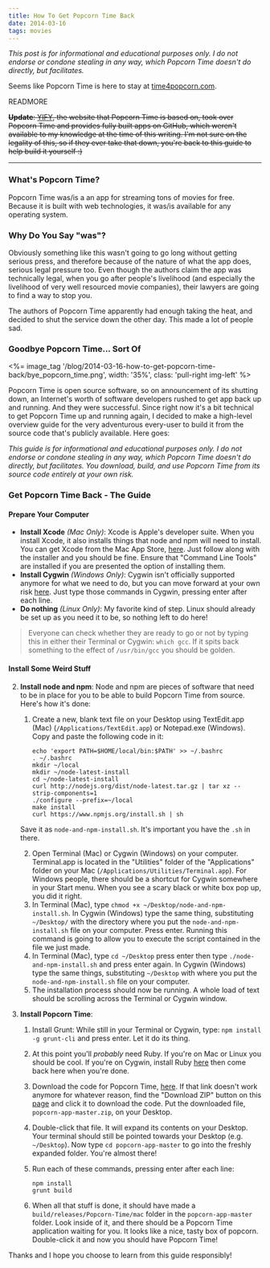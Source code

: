 ```yaml
---
title: How To Get Popcorn Time Back
date: 2014-03-16
tags: movies
---
```


*This post is for informational and educational purposes only. I do not endorse or condone stealing in any way, which Popcorn Time doesn't do directly, but facilitates.*

Seems like Popcorn Time is here to stay at [time4popcorn.com](http://www.time4popcorn.eu/).

READMORE

<s>**Update**: [YIFY](http://yify-torrents.com.come.in/), the website that Popcorn Time is based on, took over Popcorn Time and provides fully built apps on GitHub, which weren't available to my knowledge at the time of this writing. I'm not sure on the legality of this, so if they ever take that down, you're back to this guide to help build it yourself :)</s>

---

### What's Popcorn Time? ###

Popcorn Time was/is a an app for streaming tons of movies for free. Because it is built with web technologies, it was/is available for any operating system.

### Why Do You Say "was"? ###

Obviously something like this wasn't going to go long without getting serious press, and therefore because of the nature of what the app does, serious legal pressure too. Even though the authors claim the app was technically legal, when you go after people's livelihood (and especially the livelihood of very well resourced movie companies), their lawyers are going to find a way to stop you.

The authors of Popcorn Time apparently had enough taking the heat, and decided to shut the service down the other day. This made a lot of people sad.

### Goodbye Popcorn Time... Sort Of ###

<p>
    <%= image_tag '/blog/2014-03-16-how-to-get-popcorn-time-back/bye_popcorn_time.png', width: '35%', class: 'pull-right img-left' %>
</p>

Popcorn Time is open source software, so on announcement of its shutting down, an Internet's worth of software developers rushed to get app back up and running. And they were successful. Since right now it's a bit technical to get Popcorn Time up and running again, I decided to make a high-level overview guide for the very adventurous every-user to build it from the source code that's publicly available. Here goes:

*This guide is for informational and educational purposes only. I do not endorse or condone stealing in any way, which Popcorn Time doesn't do directly, but facilitates. You download, build, and use Popcorn Time from its source code entirely at your own risk.*

### Get Popcorn Time Back - The Guide ###

#### Prepare Your Computer ####

- **Install Xcode** *(Mac Only)*: Xcode is Apple's developer suite. When you install Xcode, it also installs things that node and npm will need to install. You can get Xcode from the Mac App Store, [here](https://itunes.apple.com/us/app/xcode/id497799835?mt=12). Just follow along with the installer and you should be fine. Ensure that "Command Line Tools" are installed if you are presented the option of installing them.
- **Install Cygwin** *(Windows Only)*: Cygwin isn't officially supported anymore for what we need to do, but you can move forward at your own risk [here](https://github.com/joyent/node/wiki/Building-node.js-on-Cygwin-%28Windows%29). Just type those commands in Cygwin, pressing enter after each line.
- **Do nothing** *(Linux Only)*: My favorite kind of step. Linux should already be set up as you need it to be, so nothing left to do here!

> Everyone can check whether they are ready to go or not by typing this in either their Terminal or Cygwin: `which gcc`. If it spits back something to the effect of `/usr/bin/gcc` you should be golden.

#### Install Some Weird Stuff ####

2. **Install node and npm**: Node and npm are pieces of software that need to be in place for you to be able to build Popcorn Time from source. Here's how it's done:
    1. Create a new, blank text file on your Desktop using TextEdit.app (Mac) (`/Applications/TextEdit.app`) or Notepad.exe (Windows). Copy and paste the following code in it:

        ```
        echo 'export PATH=$HOME/local/bin:$PATH' >> ~/.bashrc
        . ~/.bashrc
        mkdir ~/local
        mkdir ~/node-latest-install
        cd ~/node-latest-install
        curl http://nodejs.org/dist/node-latest.tar.gz | tar xz --strip-components=1
        ./configure --prefix=~/local
        make install
        curl https://www.npmjs.org/install.sh | sh
        ```
    Save it as `node-and-npm-install.sh`. It's important you have the `.sh` in there.

    2. Open Terminal (Mac) or Cygwin (Windows) on your computer. Terminal.app is located in the "Utilities" folder of the "Applications" folder on your Mac (`/Applications/Utilities/Terminal.app`). For Windows people, there should be a shortcut for Cygwin somewhere in your Start menu. When you see a scary black or white box pop up, you did it right.
    3. In Terminal (Mac), type `chmod +x ~/Desktop/node-and-npm-install.sh`. In Cygwin (Windows) type the same thing, substituting `~/Desktop/` with the directory where you put the `node-and-npm-install.sh` file on your computer. Press enter. Running this command is going to allow you to execute the script contained in the file we just made.
    4. In Terminal (Mac), type `cd ~/Desktop` press enter then type `./node-and-npm-install.sh` and press enter again. In Cygwin (Windows) type the same things, substituting `~/Desktop` with where you put the `node-and-npm-install.sh` file on your computer.
    5. The installation process should now be running. A whole load of text should be scrolling across the Terminal or Cygwin window.

2. **Install Popcorn Time**:
    1. Install Grunt: While still in your Terminal or Cygwin, type: `npm install -g grunt-cli` and press enter. Let it do its thing.
    2. At this point you'll *probably* need Ruby. If you're on Mac or Linux you should be cool. If you're on Cygwin, install Ruby [here](http://rubyinstaller.org/) then come back here when you're done.
    3. Download the code for Popcorn Time, [here](https://github.com/Yify/popcorn-app/archive/master.zip). If that link doesn't work anymore for whatever reason, find the "Download ZIP" button on this [page](https://github.com/Yify/popcorn-app) and click it to download the code. Put the downloaded file, `popcorn-app-master.zip`, on your Desktop.
    4. Double-click that file. It will expand its contents on your Desktop. Your terminal should still be pointed towards your Desktop (e.g. `~/Desktop`). Now type `cd popcorn-app-master` to go into the freshly expanded folder. You're almost there!
    5. Run each of these commands, pressing enter after each line:

        ```shell
        npm install
        grunt build
        ```

    6. When all that stuff is done, it should have made a `build/releases/Popcorn-Time/mac` folder in the `popcorn-app-master` folder. Look inside of it, and there should be a Popcorn Time application waiting for you. It looks like a nice, tasty box of popcorn. Double-click it and now you should have Popcorn Time!

Thanks and I hope you choose to learn from this guide responsibly!
